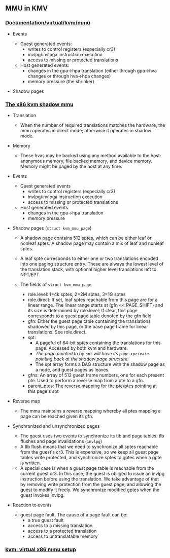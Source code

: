 ## MMU in KMV

### [Documentation/virtual/kvm/mmu](https://www.kernel.org/doc/Documentation/virtual/kvm/mmu.txt)
- Events
  - Guest generated events:
    - writes to control registers (especially cr3)
    - invlpg/invlpga instruction execution
    - access to missing or protected translations
  - Host generated events:
    - changes in the gpa->hpa translation (either through gpa->hva changes or
      through hva->hpa changes)
    - memory pressure (the shrinker)

- Shadow pages

### [The x86 kvm shadow mmu](https://www.kernel.org/doc/Documentation/virtual/kvm/mmu.txt)
- Translation
  - When the number of required translations matches the hardware, the mmu operates in direct mode; otherwise it operates in shadow mode.

- Memory
  - These hvas may be backed using any method available to the host: anonymous memory, file backed memory, and device memory.  Memory might be paged by the host at any time.

- Events
  - Guest generated events
    - writes to control registers (especially cr3)
    - invlpg/invlpga instruction execution
    - access to missing or protected translations
  - Host generated events
    - changes in the gpa->hpa translation
    - memory pressure


- Shadow pages (`struct kvm_mmu_page`)

  - A shadow page contains 512 sptes, which can be either leaf or nonleaf sptes.  A shadow page may contain a mix of leaf and nonleaf sptes.

  - A leaf spte corresponds to either one or two translations encoded into one paging structure entry.  These are always the lowest level of the translation stack, with optional higher level translations left to NPT/EPT.

  - The fields of `struct kvm_mmu_page`
    - role.level: 1=4k sptes, 2=2M sptes, 3=1G sptes
    - role.direct: If set, leaf sptes reachable from this page are for a linear range. The linear range starts at (gfn << PAGE_SHIFT) and its size is determined by role.level; If clear, this page corresponds to a guest page table denoted by the gfn
    field
    - gfn: Either the guest page table containing the translations shadowed by this page, or the base page frame for linear translations. See role.direct.
    - spt:
      - A pageful of 64-bit sptes containing the translations for this page. Accessed by both kvm and hardware.
      - *The page pointed to by `spt` will have its `page->private` pointing back at the shadow page structure.*
      - The spt array forms a DAG structure with the shadow page as a node, and guest pages as leaves.
    - gfns: An array of 512 guest frame numbers, one for each present pte.  Used to perform a reverse map from a pte to a gfn.  
    - parent_ptes: The reverse mapping for the pte/ptes pointing at this page's spt

- Reverse map
  - The mmu maintains a reverse mapping whereby all ptes mapping a page can be reached given its gfn.

- Synchronized and unsynchronized pages
  - The guest uses two events to synchronize its tlb and page tables: tlb flushes and page invalidations (`invlpg`)
  - A tlb flush means that we need to synchronize all sptes reachable from the guest's cr3. This is expensive, so we keep all guest page tables write protected, and synchronize sptes to gptes when a gpte is written.
  - A special case is when a guest page table is reachable from the current guest cr3.  In this case, the guest is obliged to issue an invlpg instruction before using the translation.  We take advantage of that by removing write protection from the guest page, and allowing the guest to modify it freely. We synchronize modified gptes when the guest invokes invlpg.

- Reaction to events
  - guest page fault, The cause of a page fault can be:
    - a true guest fault
    - access to a missing translation
    - access to a protected translation
    - access to untranslatable memory`


### [kvm: virtual x86 mmu setup](https://blog.stgolabs.net/search/label/x86)
